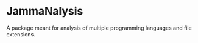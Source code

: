 # JammaNalysis

A package meant for analysis of multiple programming languages and file extensions.
